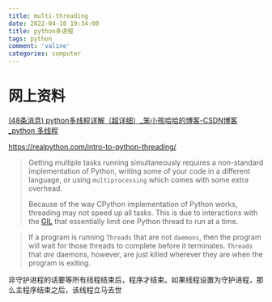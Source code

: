 ```yaml
---
title: multi-threading
date: 2022-04-10 19:34:00
title: python多进程
tags: python
comment: 'valine'
categories: computer
---
```


# 网上资料

[(48条消息) python多线程详解（超详细）_笨小孩哈哈的博客-CSDN博客_python 多线程](https://blog.csdn.net/weixin_40481076/article/details/101594705)

https://realpython.com/intro-to-python-threading/

>Getting multiple tasks running simultaneously requires a non-standard implementation of Python, writing some of your code in a different language, or using `multiprocessing` which comes with some extra overhead.
>
>Because of the way CPython implementation of Python works, threading may not speed up all tasks. This is due to interactions with the [GIL](https://realpython.com/python-gil/) that essentially limit one Python thread to run at a time.

> If a program is running `Threads` that are not `daemons`, then the program will wait for those threads to complete before it terminates. `Threads` that *are* daemons, however, are just killed wherever they are when the program is exiting.

非守护进程的话要等所有线程结束后，程序才结束。如果线程设置为守护进程，那么主程序结束之后，该线程立马去世

